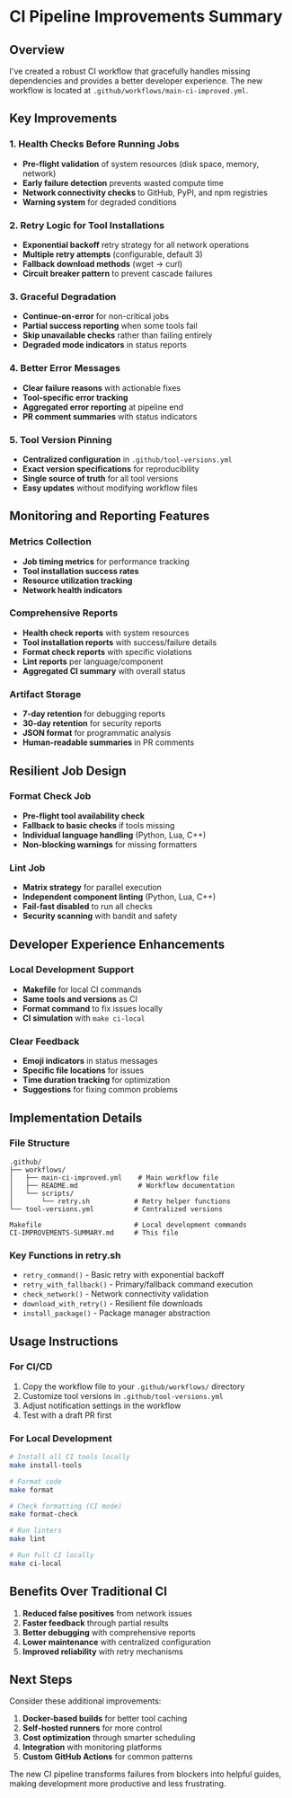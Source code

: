 # CI Pipeline Improvements Summary

## Overview

I've created a robust CI workflow that gracefully handles missing dependencies and provides a better developer experience. The new workflow is located at `.github/workflows/main-ci-improved.yml`.

## Key Improvements

### 1. Health Checks Before Running Jobs
- **Pre-flight validation** of system resources (disk space, memory, network)
- **Early failure detection** prevents wasted compute time
- **Network connectivity checks** to GitHub, PyPI, and npm registries
- **Warning system** for degraded conditions

### 2. Retry Logic for Tool Installations
- **Exponential backoff** retry strategy for all network operations
- **Multiple retry attempts** (configurable, default 3)
- **Fallback download methods** (wget → curl)
- **Circuit breaker pattern** to prevent cascade failures

### 3. Graceful Degradation
- **Continue-on-error** for non-critical jobs
- **Partial success reporting** when some tools fail
- **Skip unavailable checks** rather than failing entirely
- **Degraded mode indicators** in status reports

### 4. Better Error Messages
- **Clear failure reasons** with actionable fixes
- **Tool-specific error tracking**
- **Aggregated error reporting** at pipeline end
- **PR comment summaries** with status indicators

### 5. Tool Version Pinning
- **Centralized configuration** in `.github/tool-versions.yml`
- **Exact version specifications** for reproducibility
- **Single source of truth** for all tool versions
- **Easy updates** without modifying workflow files

## Monitoring and Reporting Features

### Metrics Collection
- **Job timing metrics** for performance tracking
- **Tool installation success rates**
- **Resource utilization tracking**
- **Network health indicators**

### Comprehensive Reports
- **Health check reports** with system resources
- **Tool installation reports** with success/failure details
- **Format check reports** with specific violations
- **Lint reports** per language/component
- **Aggregated CI summary** with overall status

### Artifact Storage
- **7-day retention** for debugging reports
- **30-day retention** for security reports
- **JSON format** for programmatic analysis
- **Human-readable summaries** in PR comments

## Resilient Job Design

### Format Check Job
- **Pre-flight tool availability check**
- **Fallback to basic checks** if tools missing
- **Individual language handling** (Python, Lua, C++)
- **Non-blocking warnings** for missing formatters

### Lint Job
- **Matrix strategy** for parallel execution
- **Independent component linting** (Python, Lua, C++)
- **Fail-fast disabled** to run all checks
- **Security scanning** with bandit and safety

## Developer Experience Enhancements

### Local Development Support
- **Makefile** for local CI commands
- **Same tools and versions** as CI
- **Format command** to fix issues locally
- **CI simulation** with `make ci-local`

### Clear Feedback
- **Emoji indicators** in status messages
- **Specific file locations** for issues
- **Time duration tracking** for optimization
- **Suggestions** for fixing common problems

## Implementation Details

### File Structure
```
.github/
├── workflows/
│   ├── main-ci-improved.yml    # Main workflow file
│   ├── README.md               # Workflow documentation
│   └── scripts/
│       └── retry.sh           # Retry helper functions
└── tool-versions.yml          # Centralized versions

Makefile                       # Local development commands
CI-IMPROVEMENTS-SUMMARY.md     # This file
```

### Key Functions in retry.sh
- `retry_command()` - Basic retry with exponential backoff
- `retry_with_fallback()` - Primary/fallback command execution
- `check_network()` - Network connectivity validation
- `download_with_retry()` - Resilient file downloads
- `install_package()` - Package manager abstraction

## Usage Instructions

### For CI/CD
1. Copy the workflow file to your `.github/workflows/` directory
2. Customize tool versions in `.github/tool-versions.yml`
3. Adjust notification settings in the workflow
4. Test with a draft PR first

### For Local Development
```bash
# Install all CI tools locally
make install-tools

# Format code
make format

# Check formatting (CI mode)
make format-check

# Run linters
make lint

# Run full CI locally
make ci-local
```

## Benefits Over Traditional CI

1. **Reduced false positives** from network issues
2. **Faster feedback** through partial results
3. **Better debugging** with comprehensive reports
4. **Lower maintenance** with centralized configuration
5. **Improved reliability** with retry mechanisms

## Next Steps

Consider these additional improvements:
1. **Docker-based builds** for better tool caching
2. **Self-hosted runners** for more control
3. **Cost optimization** through smarter scheduling
4. **Integration** with monitoring platforms
5. **Custom GitHub Actions** for common patterns

The new CI pipeline transforms failures from blockers into helpful guides, making development more productive and less frustrating.